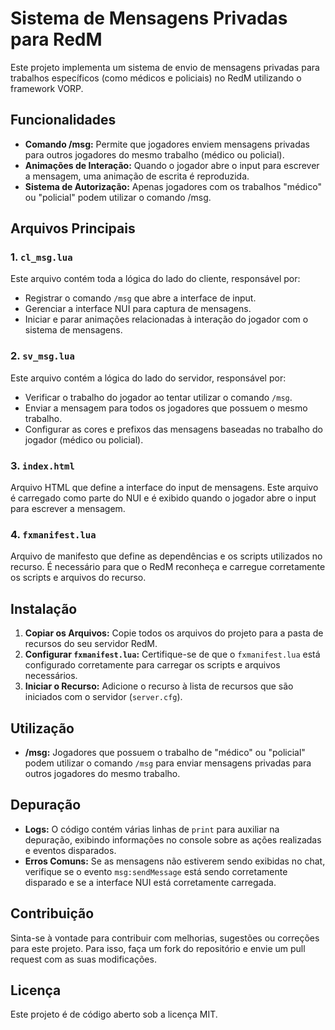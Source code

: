 # Sistema de Mensagens Privadas para RedM

Este projeto implementa um sistema de envio de mensagens privadas para trabalhos específicos (como médicos e policiais) no RedM utilizando o framework VORP.

## Funcionalidades

- **Comando /msg:** Permite que jogadores enviem mensagens privadas para outros jogadores do mesmo trabalho (médico ou policial).
- **Animações de Interação:** Quando o jogador abre o input para escrever a mensagem, uma animação de escrita é reproduzida.
- **Sistema de Autorização:** Apenas jogadores com os trabalhos "médico" ou "policial" podem utilizar o comando /msg.

## Arquivos Principais

### 1. `cl_msg.lua`
Este arquivo contém toda a lógica do lado do cliente, responsável por:

- Registrar o comando `/msg` que abre a interface de input.
- Gerenciar a interface NUI para captura de mensagens.
- Iniciar e parar animações relacionadas à interação do jogador com o sistema de mensagens.

### 2. `sv_msg.lua`
Este arquivo contém a lógica do lado do servidor, responsável por:

- Verificar o trabalho do jogador ao tentar utilizar o comando `/msg`.
- Enviar a mensagem para todos os jogadores que possuem o mesmo trabalho.
- Configurar as cores e prefixos das mensagens baseadas no trabalho do jogador (médico ou policial).

### 3. `index.html`
Arquivo HTML que define a interface do input de mensagens. Este arquivo é carregado como parte do NUI e é exibido quando o jogador abre o input para escrever a mensagem.

### 4. `fxmanifest.lua`
Arquivo de manifesto que define as dependências e os scripts utilizados no recurso. É necessário para que o RedM reconheça e carregue corretamente os scripts e arquivos do recurso.

## Instalação

1. **Copiar os Arquivos:** Copie todos os arquivos do projeto para a pasta de recursos do seu servidor RedM.
2. **Configurar `fxmanifest.lua`:** Certifique-se de que o `fxmanifest.lua` está configurado corretamente para carregar os scripts e arquivos necessários.
3. **Iniciar o Recurso:** Adicione o recurso à lista de recursos que são iniciados com o servidor (`server.cfg`).

## Utilização

- **/msg:** Jogadores que possuem o trabalho de "médico" ou "policial" podem utilizar o comando `/msg` para enviar mensagens privadas para outros jogadores do mesmo trabalho.

## Depuração

- **Logs:** O código contém várias linhas de `print` para auxiliar na depuração, exibindo informações no console sobre as ações realizadas e eventos disparados.
- **Erros Comuns:** Se as mensagens não estiverem sendo exibidas no chat, verifique se o evento `msg:sendMessage` está sendo corretamente disparado e se a interface NUI está corretamente carregada.

## Contribuição

Sinta-se à vontade para contribuir com melhorias, sugestões ou correções para este projeto. Para isso, faça um fork do repositório e envie um pull request com as suas modificações.

## Licença

Este projeto é de código aberto sob a licença MIT.
